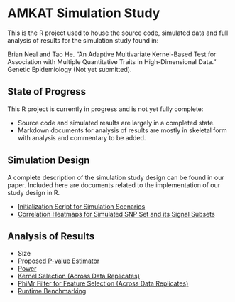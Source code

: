 
<!-- README.md is generated from README.Rmd. Please edit that file -->

# AMKAT Simulation Study

<!-- badges: start -->
<!-- badges: end -->

This is the R project used to house the source code, simulated data and
full analysis of results for the simulation study found in:

Brian Neal and Tao He. “An Adaptive Multivariate Kernel-Based Test for
Association with Multiple Quantitative Traits in High-Dimensional Data.”
Genetic Epidemiology (Not yet submitted).

## State of Progress

This R project is currently in progress and is not yet fully complete:

-   Source code and simulated results are largely in a completed state.
-   Markdown documents for analysis of results are mostly in skeletal
    form with analysis and commentary to be added.

## Simulation Design

A complete description of the simulation study design can be found in
our paper. Included here are documents related to the implementation of
our study design in R.

-   [Initialization Script for Simulation
    Scenarios](https://github.com/brianpatrickneal/AMKAT_simstudy/blob/main/markdown/setup.html)
-   [Correlation Heatmaps for Simulated SNP Set and its Signal
    Subsets](https://github.com/brianpatrickneal/AMKAT_simstudy/blob/main/markdown/SNPset_corr_heatmaps.html)

## Analysis of Results

-   Size
-   [Proposed P-value
    Estimator](https://github.com/brianpatrickneal/AMKAT_simstudy/blob/main/markdown/pval_estimator.html)
-   [Power](https://github.com/brianpatrickneal/AMKAT_simstudy/blob/main/markdown/power.html)
-   [Kernel Selection (Across Data
    Replicates)](https://github.com/brianpatrickneal/AMKAT_simstudy/blob/main/markdown/kernel_selection.html)
-   [PhiMr Filter for Feature Selection (Across Data
    Replicates)](https://github.com/brianpatrickneal/AMKAT_simstudy/blob/main/markdown/feature_selection.html)
-   [Runtime
    Benchmarking](https://github.com/brianpatrickneal/AMKAT_simstudy/blob/main/markdown/runtime_benchmarking.html)
